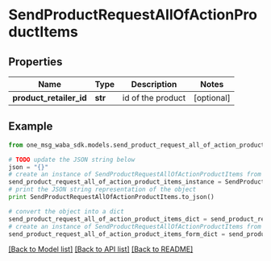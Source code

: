 # SendProductRequestAllOfActionProductItems


## Properties
Name | Type | Description | Notes
------------ | ------------- | ------------- | -------------
**product_retailer_id** | **str** | id of the product | [optional] 

## Example

```python
from one_msg_waba_sdk.models.send_product_request_all_of_action_product_items import SendProductRequestAllOfActionProductItems

# TODO update the JSON string below
json = "{}"
# create an instance of SendProductRequestAllOfActionProductItems from a JSON string
send_product_request_all_of_action_product_items_instance = SendProductRequestAllOfActionProductItems.from_json(json)
# print the JSON string representation of the object
print SendProductRequestAllOfActionProductItems.to_json()

# convert the object into a dict
send_product_request_all_of_action_product_items_dict = send_product_request_all_of_action_product_items_instance.to_dict()
# create an instance of SendProductRequestAllOfActionProductItems from a dict
send_product_request_all_of_action_product_items_form_dict = send_product_request_all_of_action_product_items.from_dict(send_product_request_all_of_action_product_items_dict)
```
[[Back to Model list]](../README.md#documentation-for-models) [[Back to API list]](../README.md#documentation-for-api-endpoints) [[Back to README]](../README.md)


